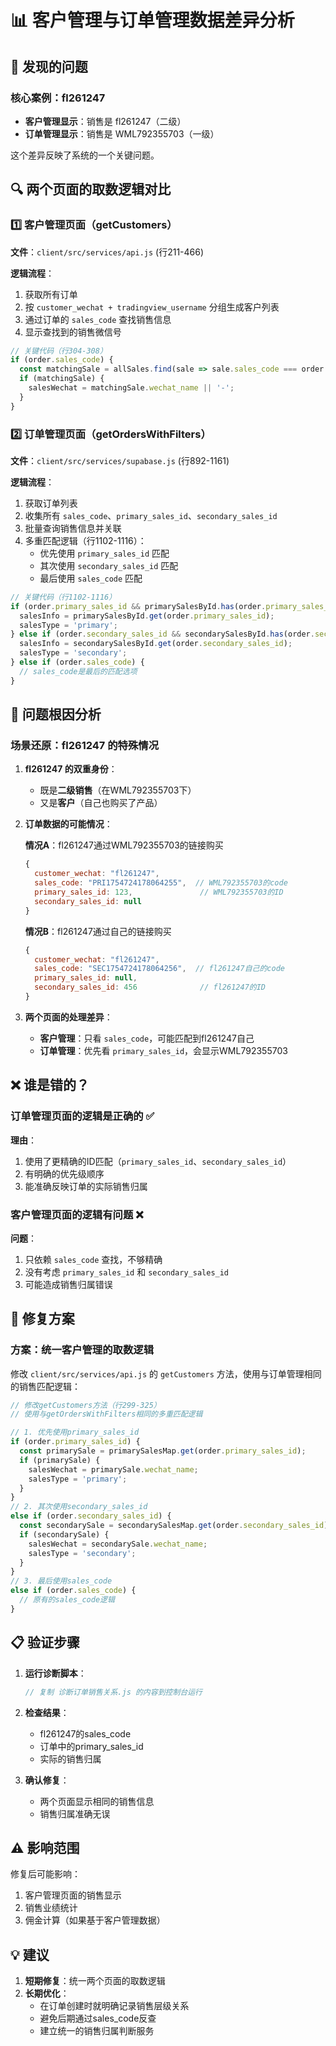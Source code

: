 # 📊 客户管理与订单管理数据差异分析

## 🔴 发现的问题

### 核心案例：fl261247
- **客户管理显示**：销售是 fl261247（二级）
- **订单管理显示**：销售是 WML792355703（一级）

这个差异反映了系统的一个关键问题。

## 🔍 两个页面的取数逻辑对比

### 1️⃣ 客户管理页面（getCustomers）

**文件**：`client/src/services/api.js` (行211-466)

**逻辑流程**：
1. 获取所有订单
2. 按 `customer_wechat + tradingview_username` 分组生成客户列表
3. 通过订单的 `sales_code` 查找销售信息
4. 显示查找到的销售微信号

```javascript
// 关键代码（行304-308）
if (order.sales_code) {
  const matchingSale = allSales.find(sale => sale.sales_code === order.sales_code);
  if (matchingSale) {
    salesWechat = matchingSale.wechat_name || '-';
  }
}
```

### 2️⃣ 订单管理页面（getOrdersWithFilters）

**文件**：`client/src/services/supabase.js` (行892-1161)

**逻辑流程**：
1. 获取订单列表
2. 收集所有 `sales_code`、`primary_sales_id`、`secondary_sales_id`
3. 批量查询销售信息并关联
4. 多重匹配逻辑（行1102-1116）：
   - 优先使用 `primary_sales_id` 匹配
   - 其次使用 `secondary_sales_id` 匹配
   - 最后使用 `sales_code` 匹配

```javascript
// 关键代码（行1102-1116）
if (order.primary_sales_id && primarySalesById.has(order.primary_sales_id)) {
  salesInfo = primarySalesById.get(order.primary_sales_id);
  salesType = 'primary';
} else if (order.secondary_sales_id && secondarySalesById.has(order.secondary_sales_id)) {
  salesInfo = secondarySalesById.get(order.secondary_sales_id);
  salesType = 'secondary';
} else if (order.sales_code) {
  // sales_code是最后的匹配选项
}
```

## 🎯 问题根因分析

### 场景还原：fl261247 的特殊情况

1. **fl261247 的双重身份**：
   - 既是**二级销售**（在WML792355703下）
   - 又是**客户**（自己也购买了产品）

2. **订单数据的可能情况**：
   
   **情况A**：fl261247通过WML792355703的链接购买
   ```javascript
   {
     customer_wechat: "fl261247",
     sales_code: "PRI1754724178064255",  // WML792355703的code
     primary_sales_id: 123,               // WML792355703的ID
     secondary_sales_id: null
   }
   ```
   
   **情况B**：fl261247通过自己的链接购买
   ```javascript
   {
     customer_wechat: "fl261247",
     sales_code: "SEC1754724178064256",  // fl261247自己的code
     primary_sales_id: null,
     secondary_sales_id: 456              // fl261247的ID
   }
   ```

3. **两个页面的处理差异**：
   - **客户管理**：只看 `sales_code`，可能匹配到fl261247自己
   - **订单管理**：优先看 `primary_sales_id`，会显示WML792355703

## ❌ 谁是错的？

### 订单管理页面的逻辑是**正确的** ✅

**理由**：
1. 使用了更精确的ID匹配（`primary_sales_id`、`secondary_sales_id`）
2. 有明确的优先级顺序
3. 能准确反映订单的实际销售归属

### 客户管理页面的逻辑有**问题** ❌

**问题**：
1. 只依赖 `sales_code` 查找，不够精确
2. 没有考虑 `primary_sales_id` 和 `secondary_sales_id`
3. 可能造成销售归属错误

## 🔧 修复方案

### 方案：统一客户管理的取数逻辑

修改 `client/src/services/api.js` 的 `getCustomers` 方法，使用与订单管理相同的销售匹配逻辑：

```javascript
// 修改getCustomers方法（行299-325）
// 使用与getOrdersWithFilters相同的多重匹配逻辑

// 1. 优先使用primary_sales_id
if (order.primary_sales_id) {
  const primarySale = primarySalesMap.get(order.primary_sales_id);
  if (primarySale) {
    salesWechat = primarySale.wechat_name;
    salesType = 'primary';
  }
}
// 2. 其次使用secondary_sales_id
else if (order.secondary_sales_id) {
  const secondarySale = secondarySalesMap.get(order.secondary_sales_id);
  if (secondarySale) {
    salesWechat = secondarySale.wechat_name;
    salesType = 'secondary';
  }
}
// 3. 最后使用sales_code
else if (order.sales_code) {
  // 原有的sales_code逻辑
}
```

## 📋 验证步骤

1. **运行诊断脚本**：
   ```javascript
   // 复制 诊断订单销售关系.js 的内容到控制台运行
   ```

2. **检查结果**：
   - fl261247的sales_code
   - 订单中的primary_sales_id
   - 实际的销售归属

3. **确认修复**：
   - 两个页面显示相同的销售信息
   - 销售归属准确无误

## ⚠️ 影响范围

修复后可能影响：
1. 客户管理页面的销售显示
2. 销售业绩统计
3. 佣金计算（如果基于客户管理数据）

## 💡 建议

1. **短期修复**：统一两个页面的取数逻辑
2. **长期优化**：
   - 在订单创建时就明确记录销售层级关系
   - 避免后期通过sales_code反查
   - 建立统一的销售归属判断服务
